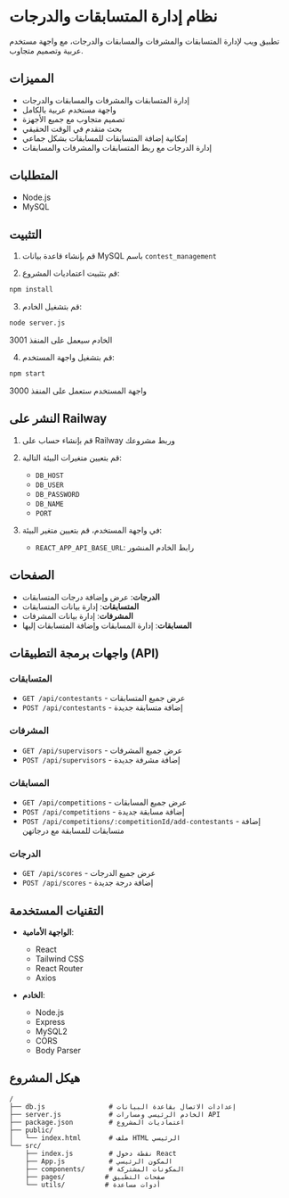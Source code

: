 # نظام إدارة المتسابقات والدرجات

تطبيق ويب لإدارة المتسابقات والمشرفات والمسابقات والدرجات، مع واجهة مستخدم عربية وتصميم متجاوب.

## المميزات

- إدارة المتسابقات والمشرفات والمسابقات والدرجات
- واجهة مستخدم عربية بالكامل
- تصميم متجاوب مع جميع الأجهزة
- بحث متقدم في الوقت الحقيقي
- إمكانية إضافة المتسابقات للمسابقات بشكل جماعي
- إدارة الدرجات مع ربط المتسابقات والمشرفات والمسابقات

## المتطلبات

- Node.js
- MySQL

## التثبيت

1. قم بإنشاء قاعدة بيانات MySQL باسم `contest_management`

2. قم بتثبيت اعتماديات المشروع:
```bash
npm install
```

3. قم بتشغيل الخادم:
```bash
node server.js
```
الخادم سيعمل على المنفذ 3001

4. قم بتشغيل واجهة المستخدم:
```bash
npm start
```
واجهة المستخدم ستعمل على المنفذ 3000

## النشر على Railway

1. قم بإنشاء حساب على Railway وربط مشروعك

2. قم بتعيين متغيرات البيئة التالية:
   - `DB_HOST`
   - `DB_USER`
   - `DB_PASSWORD`
   - `DB_NAME`
   - `PORT`

3. في واجهة المستخدم، قم بتعيين متغير البيئة:
   - `REACT_APP_API_BASE_URL`: رابط الخادم المنشور

## الصفحات

- **الدرجات**: عرض وإضافة درجات المتسابقات
- **المتسابقات**: إدارة بيانات المتسابقات
- **المشرفات**: إدارة بيانات المشرفات
- **المسابقات**: إدارة المسابقات وإضافة المتسابقات إليها

## واجهات برمجة التطبيقات (API)

### المتسابقات
- `GET /api/contestants` - عرض جميع المتسابقات
- `POST /api/contestants` - إضافة متسابقة جديدة

### المشرفات
- `GET /api/supervisors` - عرض جميع المشرفات
- `POST /api/supervisors` - إضافة مشرفة جديدة

### المسابقات
- `GET /api/competitions` - عرض جميع المسابقات
- `POST /api/competitions` - إضافة مسابقة جديدة
- `POST /api/competitions/:competitionId/add-contestants` - إضافة متسابقات للمسابقة مع درجاتهن

### الدرجات
- `GET /api/scores` - عرض جميع الدرجات
- `POST /api/scores` - إضافة درجة جديدة

## التقنيات المستخدمة

- **الواجهة الأمامية**: 
  - React
  - Tailwind CSS
  - React Router
  - Axios

- **الخادم**: 
  - Node.js
  - Express
  - MySQL2
  - CORS
  - Body Parser

## هيكل المشروع
```
/
├── db.js                # إعدادات الاتصال بقاعدة البيانات
├── server.js            # الخادم الرئيسي ومسارات API
├── package.json         # اعتماديات المشروع
├── public/             
│   └── index.html       # ملف HTML الرئيسي
└── src/
    ├── index.js         # نقطة دخول React
    ├── App.js           # المكون الرئيسي
    ├── components/      # المكونات المشتركة
    ├── pages/          # صفحات التطبيق
    └── utils/          # أدوات مساعدة
